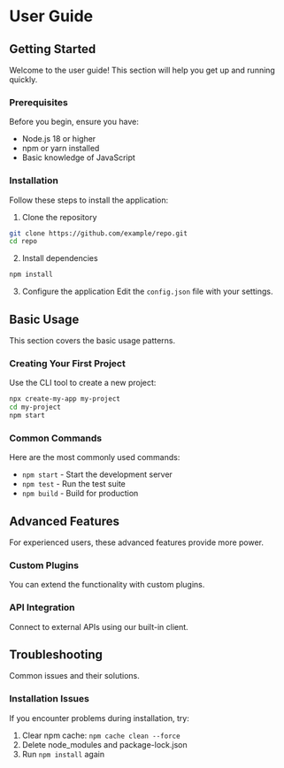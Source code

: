# User Guide

## Getting Started
Welcome to the user guide! This section will help you get up and running quickly.

### Prerequisites
Before you begin, ensure you have:
- Node.js 18 or higher
- npm or yarn installed
- Basic knowledge of JavaScript

### Installation
Follow these steps to install the application:

1. Clone the repository
```bash
git clone https://github.com/example/repo.git
cd repo
```

2. Install dependencies
```bash
npm install
```

3. Configure the application
Edit the `config.json` file with your settings.

## Basic Usage
This section covers the basic usage patterns.

### Creating Your First Project
Use the CLI tool to create a new project:

```bash
npx create-my-app my-project
cd my-project
npm start
```

### Common Commands
Here are the most commonly used commands:

- `npm start` - Start the development server
- `npm test` - Run the test suite
- `npm build` - Build for production

## Advanced Features
For experienced users, these advanced features provide more power.

### Custom Plugins
You can extend the functionality with custom plugins.

### API Integration
Connect to external APIs using our built-in client.

## Troubleshooting
Common issues and their solutions.

### Installation Issues
If you encounter problems during installation, try:

1. Clear npm cache: `npm cache clean --force`
2. Delete node_modules and package-lock.json
3. Run `npm install` again